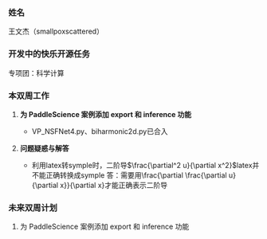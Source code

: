### 姓名

王文杰（smallpoxscattered）

### 开发中的快乐开源任务

专项团：科学计算

### 本双周工作

1. **为 PaddleScience 案例添加 export 和 inference 功能**

   - VP_NSFNet4.py、biharmonic2d.py已合入

2. **问题疑惑与解答**

   - 利用latex转symple时，二阶导$\frac{\partial^2 u}{\partial x^2}$latex并不能正确转换成symple
      答：需要用\frac{\partial \frac{\partial u}{\partial x}}{\partial x}才能正确表示二阶导

### 未来双周计划

1. 为 PaddleScience 案例添加 export 和 inference 功能
